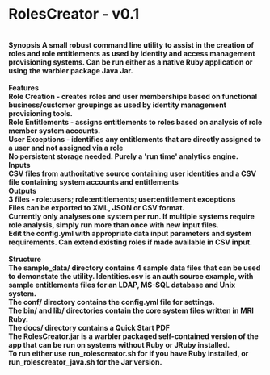 RolesCreator - v0.1
====================
<br/>
<b>Synopsis<b/>
A small robust command line utility to assist in the creation of roles and role entitlements as used by identity and access management provisioning systems.  Can be run
either as a native Ruby application or using the warbler package Java Jar.
<br/>
<br/>
<b>Features</b>
<br/>
Role Creation - creates roles and user memberships based on functional business/customer groupings as used by identity management provisioning tools.
<br/>
Role Entitlements - assigns entitlements to roles based on analysis of role member system accounts.
<br/>
User Exceptions - identifies any entitlements that are directly assigned to a user and not assigned via a role
<br/>
No persistent storage needed.  Purely a 'run time' analytics engine.
<br/>
<b>Inputs</b>
<br/>
CSV files from authoritative source containing user identities and a CSV file containing system accounts and entitlements
<br/>
<b>Outputs</b>
<br/>
3 files - role:users; role:entitlements; user:entitlement exceptions
<br/>
Files can be exported to XML, JSON or CSV format.
<br/>
Currently only analyses one system per run.  If multiple systems require role analysis, simply run more than once with new input files.
<br/>
Edit the config.yml with appropriate data input parameters and system requirements.  Can extend existing roles if made available in CSV input.
<br/>
<br/>
<b>Structure</b>
<br/>
The sample_data/ directory contains 4 sample data files that can be used to demonstate the utility.  Identities.csv is an auth source example, with 
sample entitlements files for an LDAP, MS-SQL database and Unix system.
<br/>
The conf/ directory contains the config.yml file for settings.
<br/>
The bin/ and lib/ directories contain the core system files written in MRI Ruby.
<br/>
The docs/ directory contains a Quick Start PDF
<br/>
The RolesCreator.jar is a warbler packaged self-contained version of the app that can be run on systems without Ruby or JRuby installed.
<br/>
To run either use run_rolescreator.sh for if you have Ruby installed, or run_rolescreator_java.sh for the Jar version. 